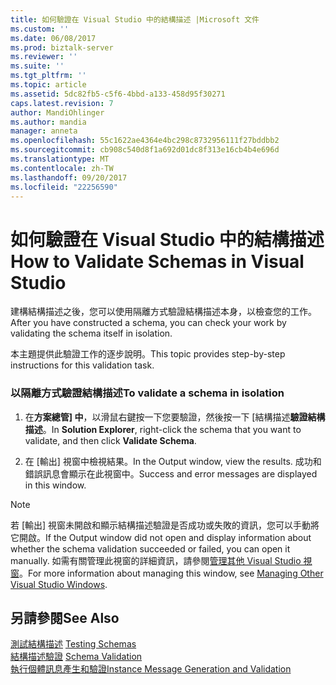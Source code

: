 ```yaml
---
title: 如何驗證在 Visual Studio 中的結構描述 |Microsoft 文件
ms.custom: ''
ms.date: 06/08/2017
ms.prod: biztalk-server
ms.reviewer: ''
ms.suite: ''
ms.tgt_pltfrm: ''
ms.topic: article
ms.assetid: 5dc82fb5-c5f6-4bbd-a133-458d95f30271
caps.latest.revision: 7
author: MandiOhlinger
ms.author: mandia
manager: anneta
ms.openlocfilehash: 55c1622ae4364e4bc298c8732956111f27bddbb2
ms.sourcegitcommit: cb908c540d8f1a692d01dc8f313e16cb4b4e696d
ms.translationtype: MT
ms.contentlocale: zh-TW
ms.lasthandoff: 09/20/2017
ms.locfileid: "22256590"
---
```

# <a name="how-to-validate-schemas-in-visual-studio"></a><span data-ttu-id="cb1ab-102">如何驗證在 Visual Studio 中的結構描述</span><span class="sxs-lookup"><span data-stu-id="cb1ab-102">How to Validate Schemas in Visual Studio</span></span>
<span data-ttu-id="cb1ab-103">建構結構描述之後，您可以使用隔離方式驗證結構描述本身，以檢查您的工作。</span><span class="sxs-lookup"><span data-stu-id="cb1ab-103">After you have constructed a schema, you can check your work by validating the schema itself in isolation.</span></span>  
  
 <span data-ttu-id="cb1ab-104">本主題提供此驗證工作的逐步說明。</span><span class="sxs-lookup"><span data-stu-id="cb1ab-104">This topic provides step-by-step instructions for this validation task.</span></span>  
  
### <a name="to-validate-a-schema-in-isolation"></a><span data-ttu-id="cb1ab-105">以隔離方式驗證結構描述</span><span class="sxs-lookup"><span data-stu-id="cb1ab-105">To validate a schema in isolation</span></span>  
  
1.  <span data-ttu-id="cb1ab-106">在**方案總管] 中**，以滑鼠右鍵按一下您要驗證，然後按一下 [結構描述**驗證結構描述**。</span><span class="sxs-lookup"><span data-stu-id="cb1ab-106">In **Solution Explorer**, right-click the schema that you want to validate, and then click **Validate Schema**.</span></span>  
  
2.  <span data-ttu-id="cb1ab-107">在 [輸出] 視窗中檢視結果。</span><span class="sxs-lookup"><span data-stu-id="cb1ab-107">In the Output window, view the results.</span></span> <span data-ttu-id="cb1ab-108">成功和錯誤訊息會顯示在此視窗中。</span><span class="sxs-lookup"><span data-stu-id="cb1ab-108">Success and error messages are displayed in this window.</span></span>  
  
> [!NOTE]
>  <span data-ttu-id="cb1ab-109">若 [輸出] 視窗未開啟和顯示結構描述驗證是否成功或失敗的資訊，您可以手動將它開啟。</span><span class="sxs-lookup"><span data-stu-id="cb1ab-109">If the Output window did not open and display information about whether the schema validation succeeded or failed, you can open it manually.</span></span> <span data-ttu-id="cb1ab-110">如需有關管理此視窗的詳細資訊，請參閱[管理其他 Visual Studio 視窗](../core/how-to-manage-other-visual-studio-windows.md)。</span><span class="sxs-lookup"><span data-stu-id="cb1ab-110">For more information about managing this window, see [Managing Other Visual Studio Windows](../core/how-to-manage-other-visual-studio-windows.md).</span></span>  
  
## <a name="see-also"></a><span data-ttu-id="cb1ab-111">另請參閱</span><span class="sxs-lookup"><span data-stu-id="cb1ab-111">See Also</span></span>  
 <span data-ttu-id="cb1ab-112">[測試結構描述](../core/testing-schemas.md) </span><span class="sxs-lookup"><span data-stu-id="cb1ab-112">[Testing Schemas](../core/testing-schemas.md) </span></span>  
 <span data-ttu-id="cb1ab-113">[結構描述驗證](../core/schema-validation1.md) </span><span class="sxs-lookup"><span data-stu-id="cb1ab-113">[Schema Validation](../core/schema-validation1.md) </span></span>  
 [<span data-ttu-id="cb1ab-114">執行個體訊息產生和驗證</span><span class="sxs-lookup"><span data-stu-id="cb1ab-114">Instance Message Generation and Validation</span></span>](../core/instance-message-generation-and-validation.md)